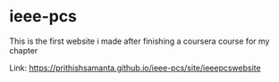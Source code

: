 # ieee-pcs

This is the first website i made after finishing a coursera course for my chapter 

Link: https://prithishsamanta.github.io/ieee-pcs/site/ieeepcswebsite
